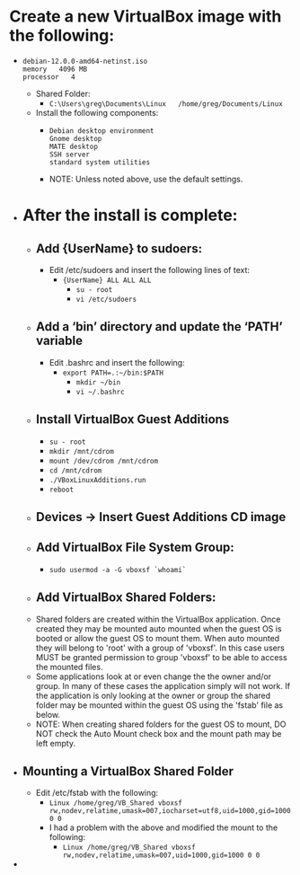 # Create a new VirtualBox image with the following:
- ```
  debian-12.0.0-amd64-netinst.iso
  memory   4096 MB
  processor   4
  ```
	- Shared Folder:
		- `C:\Users\greg\Documents\Linux   /home/greg/Documents/Linux`
	- Install the following components:
		- ```
		  Debian desktop environment
		  Gnome desktop
		  MATE desktop
		  SSH server
		  standard system utilities
		  ```
		- NOTE:    Unless noted above, use the default settings.
- # After the install is complete:
	- ## Add {UserName} to sudoers:
		- Edit /etc/sudoers and insert the following lines of text:
			- `{UserName} ALL ALL ALL`
				- `su - root`
				- `vi /etc/sudoers`
	- ## Add a ‘bin’ directory and update the ‘PATH’ variable
		- Edit .bashrc and insert the following:
			- `export PATH=.:~/bin:$PATH`
				- `mkdir ~/bin`
				- `vi ~/.bashrc`
	- ## Install VirtualBox Guest Additions
		- `su - root`
		- `mkdir /mnt/cdrom`
		- `mount /dev/cdrom /mnt/cdrom`
		- `cd /mnt/cdrom`
		- `./VBoxLinuxAdditions.run`
		- `reboot`
	- ## Devices -> Insert Guest Additions CD image
	- ## Add VirtualBox File System Group:
		- ``sudo usermod -a -G vboxsf `whoami` ``
	- ## Add VirtualBox Shared Folders:
	- Shared folders are created within the VirtualBox application.  Once created they may be mounted auto mounted when the guest OS is booted or allow the guest OS to mount them.  When auto mounted they will belong to 'root' with a group of 'vboxsf'.  In this case users MUST be granted permission to group 'vboxsf' to be able to access the mounted files.
	- Some applications look at or even change the the owner and/or group.  In many of these cases the application simply will not work.  If the application is only looking at the owner or group the shared folder may be mounted within the guest OS using the 'fstab' file as below.
	- NOTE: When creating shared folders for the guest OS to mount, DO NOT check the Auto Mount check box and the mount path may be left empty.
- ## Mounting a VirtualBox Shared Folder
	- Edit /etc/fstab with the following:
		- `Linux /home/greg/VB_Shared vboxsf rw,nodev,relatime,umask=007,iocharset=utf8,uid=1000,gid=1000 0 0`
		- I had a problem with the above and modified the mount to the following:
			- `Linux /home/greg/VB_Shared vboxsf rw,nodev,relatime,umask=007,uid=1000,gid=1000 0 0`
-